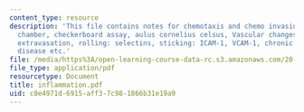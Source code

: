 ```yaml
---
content_type: resource
description: 'This file contains notes for chemotaxis and chemo invasion assays, boyden
  chamber, checkerboard assay, aulus cornelius celsus, Vascular changes, leukocyte
  extravasation, rolling: selectins, sticking: ICAM-1, VCAM-1, chronic granulomatous
  disease etc.'
file: /media/https%3A/open-learning-course-data-rc.s3.amazonaws.com/20-450-molecular-and-cellular-pathophysiology-be-450-spring-2005/c8e4971d6915aff37c981866b31e19a9_inflammation.pdf
file_type: application/pdf
resourcetype: Document
title: inflammation.pdf
uid: c8e4971d-6915-aff3-7c98-1866b31e19a9
---
```

